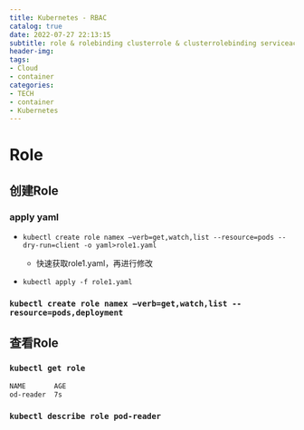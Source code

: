 ```yaml
---
title: Kubernetes - RBAC
catalog: true
date: 2022-07-27 22:13:15
subtitle: role & rolebinding clusterrole & clusterrolebinding serviceaccount
header-img:
tags: 
- Cloud
- container
categories:
- TECH
- container
- Kubernetes
---
```


# Role

## 创建Role

### apply yaml

- `kubectl create role namex —verb=get,watch,list --resource=pods --dry-run=client -o yaml>role1.yaml`
  - 快速获取role1.yaml，再进行修改

- `kubectl apply -f role1.yaml`

### `kubectl create role namex —verb=get,watch,list --resource=pods,deployment`

## 查看Role

### `kubectl get role`

```bash
NAME       AGE
od-reader  7s
```

### `kubectl describe role pod-reader`